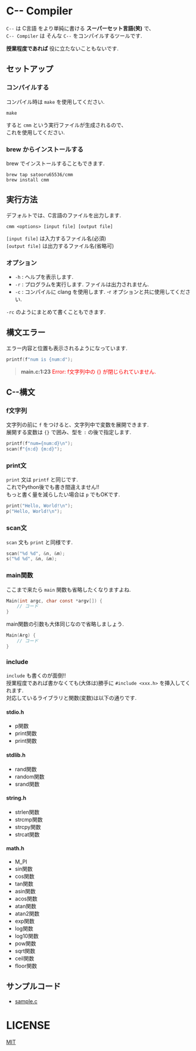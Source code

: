 # C-- Compiler
`C--` は C言語 をより単純に書ける **スーパーセット言語(笑)** で、  
`C-- Compiler` は そんな `C--` をコンパイルするツールです.

**授業程度であれば** 役に立たないこともないです.


## セットアップ
### コンパイルする
コンパイル時は `make` を使用してください.

```shell
make
```
すると `cmm` という実行ファイルが生成されるので、  
これを使用してください.


### brew からインストールする
brew でインストールすることもできます.
```shell
brew tap satooru65536/cmm
brew install cmm
```


## 実行方法
デフォルトでは、C言語のファイルを出力します.

```shell
cmm <options> [input file] [output file]
```

`[input file]` は入力するファイル名(必須)  
`[output file]` は出力するファイル名(省略可)

### オプション
- `-h` : ヘルプを表示します.
- `-r` : プログラムを実行します. ファイルは出力されません.
- `-c` : コンパイルに clang を使用します. -r オプションと共に使用してください.

`-rc` のようにまとめて書くこともできます.



## 構文エラー
エラー内容と位置も表示されるようになっています.  

```c
printf(f"num is {num:d");
```

> **main.c:1:23** <span style="color:red;">Error: f文字列中の {} が閉じられていません.</span>


## C--構文
### f文字列
文字列の前に `f` をつけると、文字列中で変数を展開できます.  
展開する変数は `{}` で囲み、型を `:` の後で指定します.

```c
printf(f"num={num:d}\n");
scan(f"{n:d} {m:d}");
```

### print文
`print` 文は `printf` と同じです.  
これでPython後でも書き間違えません!!  
もっと書く量を減らしたい場合は `p` でもOKです.

```c
print("Hello, World!\n");
p("Hello, World!\n");
```

### scan文
`scan` 文も `print` と同様です.

```c
scan("%d %d", &n, &m);
s("%d %d", &n, &m);
```

### main関数
ここまで来たら `main` 関数も省略したくなりますよね.

```c
Main(int argc, char const *argv[]) {
    // コード
}
```

main関数の引数も大体同じなので省略しましょう.

```c
Main(Arg) {
    // コード
}
```

### include
`include` も書くのが面倒!!  
授業程度であれば書かなくても(大体は)勝手に `#include <xxx.h>` を挿入してくれます.  
対応しているライブラリと関数(変数)は以下の通りです.

#### stdio.h
- p関数
- print関数
- print関数

#### stdlib.h
- rand関数
- random関数
- srand関数

#### string.h
- strlen関数
- strcmp関数
- strcpy関数
- strcat関数

#### math.h
- M_PI
- sin関数
- cos関数
- tan関数
- asin関数
- acos関数
- atan関数
- atan2関数
- exp関数
- log関数
- log10関数
- pow関数
- sqrt関数
- ceil関数
- floor関数

## サンプルコード
- [sample.c](sample.c)

# LICENSE
[MIT](./LICENSE)
